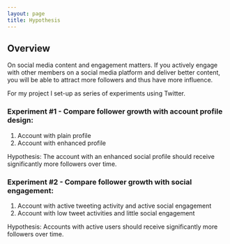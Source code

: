 ```yaml
---
layout: page
title: Hypothesis
---
```


## Overview

On social media content and engagement matters. If you actively engage with other members on a social media platform and deliver better content, you will be able to attract more followers and thus have more influence.

For my project I set-up as series of experiments using Twitter. 

### Experiment #1 - Compare follower growth with account profile design:
1. Account with plain profile
2. Account with enhanced profile

Hypothesis: The account with an enhanced social profile should receive significantly more followers over time.

### Experiment #2 - Compare follower growth with social engagement:
1. Account with active tweeting activity and active social engagement
2. Account with low tweet activities and little social engagement

Hypothesis: Accounts with active users should receive significantly more followers over time.
